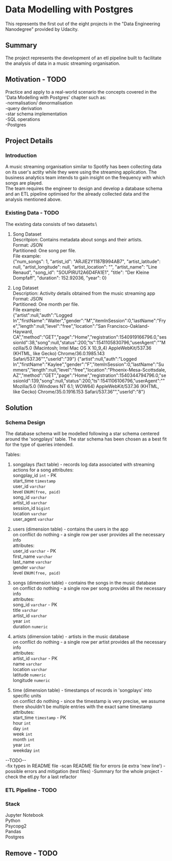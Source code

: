# Data Modelling with Postgres

This represents the first out of the eight projects in the "Data Engineering Nanodegree" provided by Udacity.

## Summary
The project represents the development of an etl pipeline built to facilitate the analysis of data in a music streaming organisation.


## Motivation - TODO
Practice and apply to a real-world scenario the concepts covered in the 'Data Modelling with Postgres' chapter such as:\
-normalisation/ denormalisation\
-query derivation\
-star schema implementation\
-SQL operations\
-Postgres

## Project Details
### Introduction
A music streaming organisation similar to Spotify has been collecting data on its user's actity while they were using the streaming application. The business analytics team intends to gain insight on the frequency with which songs are played.\
The team requires the engineer to design and develop a database schema and an ETL pipeline optimised for the already collected data and the analysis mentioned above.

### Existing Data - TODO
The existing data consists of two datasets:\

1. Song Dataset\
Descritpion: Contains metadata about songs and their artists.\
Format: JSON\
Partitioned: One song per file.\
File example:\
  {"num_songs": 1, "artist_id": "ARJIE2Y1187B994AB7", "artist_latitude": null, "artist_longitude": null, "artist_location": "", "artist_name": "Line Renaud", "song_id": "SOUPIRU12A6D4FA1E1", "title": "Der Kleine Dompfaff", "duration": 152.92036, "year": 0}

2. Log Dataset\
Description: Activity details obtained from the music streaming app\
Format: JSON\
Partitioned: One month per file.\
File example:\
  {"artist":null,"auth":"Logged In","firstName":"Walter","gender":"M","itemInSession":0,"lastName":"Frye","length":null,"level":"free","location":"San Francisco-Oakland-Hayward, CA","method":"GET","page":"Home","registration":1540919166796.0,"sessionId":38,"song":null,"status":200,"ts":1541105830796,"userAgent":"\"Mozilla\/5.0 (Macintosh; Intel Mac OS X 10_9_4) AppleWebKit\/537.36 (KHTML, like Gecko) Chrome\/36.0.1985.143 Safari\/537.36\"","userId":"39"}
  {"artist":null,"auth":"Logged In","firstName":"Kaylee","gender":"F","itemInSession":0,"lastName":"Summers","length":null,"level":"free","location":"Phoenix-Mesa-Scottsdale, AZ","method":"GET","page":"Home","registration":1540344794796.0,"sessionId":139,"song":null,"status":200,"ts":1541106106796,"userAgent":"\"Mozilla\/5.0 (Windows NT 6.1; WOW64) AppleWebKit\/537.36 (KHTML, like Gecko) Chrome\/35.0.1916.153 Safari\/537.36\"","userId":"8"}


## Solution
### Schema Design
The database schema will be modelled following a star schema centered around the 'songplays' table. The star schema has been chosen as a best fit for the type of queries intended.  

Tables:
1. songplays (fact table) - records log data associated with streaming actions for a song
attributes:\
songplay_id   `int` - PK\
start_time    `timestamp`\
user_id       `varchar`\
level         `ENUM(free, paid)`\
song_id       `varchar`\
artist_id     `varchar`\
session_id    `bigint`\
location      `varchar`\
user_agent    `varchar`

2. users (dimension table) - contains the users in the app\
on conflict do nothing - a single row per user provides all the necessary info\
attributes:\
user_id       `varchar` - PK\
first_name    `varchar`\
last_name     `varchar`\
gender        `varchar`\
level         `ENUM(free, paid)`

3. songs (dimension table) - contains the songs in the music database\
on conflict do nothing - a single row per song provides all the necessary info\
attributes:\
song_id       `varchar` - PK\
title         `varchar`\
artist_id     `varchar`\
year          `int`\
duration      `numeric`

4. artists (dimension table) - artists in the music database\
on conflict do nothing - a single row per artist provides all the necessary info\
attributes: \
artist_id     `varchar` - PK\
name          `varchar`\
location      `varchar`\
latitude      `numeric`\
longitude     `numeric`

5. time (dimension table) - timestamps of records in 'songplays' into specific units\
on conflict do nothing - since the timestamp is very precise, we assume there shouldn't be multiple entries with the exact same timestamp\
attributes:\
start_time    `timestamp` - PK\
hour          `int`\
day           `int`\
week          `int`\
month         `int`\
year          `int`\
weekday       `int`


--TODO--\
-fix types in README file
-scan README file for errors (ie extra 'new line')
-possible errors and mitigation (test files)
-Summary for the whole project
-check the etl.py for a last refactor
### ETL Pipeline - TODO


### Stack
Jupyter Notebook\
Python\
Psycopg2\
Pandas\
Postgres



## Remove - TODO
